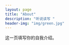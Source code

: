 ```yaml
---
layout: page
title: "About"
description: "听说读写 " 
header-img: "img/green.jpg"
---
```


这一页填写你的自我介绍。





